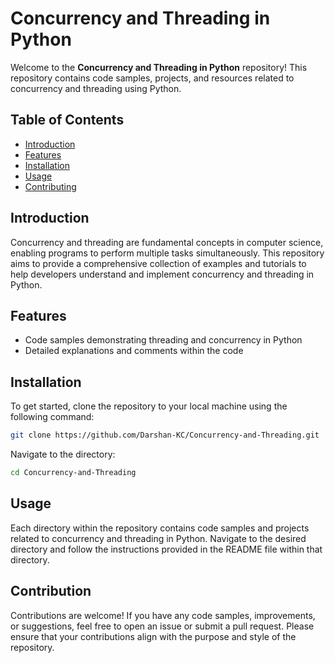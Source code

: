 # Concurrency and Threading in Python

Welcome to the **Concurrency and Threading in Python** repository! This repository contains code samples, projects, and resources related to concurrency and threading using Python.

## Table of Contents

- [Introduction](#introduction)
- [Features](#features)
- [Installation](#installation)
- [Usage](#usage)
- [Contributing](#contributing)

## Introduction

Concurrency and threading are fundamental concepts in computer science, enabling programs to perform multiple tasks simultaneously. This repository aims to provide a comprehensive collection of examples and tutorials to help developers understand and implement concurrency and threading in Python.

## Features

- Code samples demonstrating threading and concurrency in Python
- Detailed explanations and comments within the code

## Installation

To get started, clone the repository to your local machine using the following command:

```bash
git clone https://github.com/Darshan-KC/Concurrency-and-Threading.git
```

Navigate to the directory:

```bash
cd Concurrency-and-Threading
```

## Usage

Each directory within the repository contains code samples and projects related to concurrency and threading in Python. Navigate to the desired directory and follow the instructions provided in the README file within that directory.

## Contribution

Contributions are welcome! If you have any code samples, improvements, or suggestions, feel free to open an issue or submit a pull request. Please ensure that your contributions align with the purpose and style of the repository.
